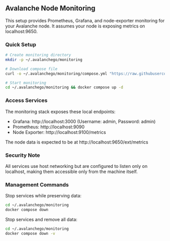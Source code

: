 ## Avalanche Node Monitoring

This setup provides Prometheus, Grafana, and node-exporter monitoring for your
Avalanche node. It assumes your node is exposing metrics on localhost:9650.

### Quick Setup

```bash
# Create monitoring directory
mkdir -p ~/.avalanchego/monitoring

# Download compose file
curl -o ~/.avalanchego/monitoring/compose.yml "https://raw.githubusercontent.com/containerman17/avalanche-monitoring/main/docker-compose.yml"

# Start monitoring
cd ~/.avalanchego/monitoring && docker compose up -d
```

### Access Services

The monitoring stack exposes these local endpoints:

- Grafana: http://localhost:3000 (Username: admin, Password: admin)
- Prometheus: http://localhost:9090
- Node Exporter: http://localhost:9100/metrics

The node data is expected to be at http://localhost:9650/ext/metrics

### Security Note

All services use host networking but are configured to listen only on localhost,
making them accessible only from the machine itself.

### Management Commands

Stop services while preserving data:

```bash
cd ~/.avalanchego/monitoring
docker compose down
```

Stop services and remove all data:

```bash
cd ~/.avalanchego/monitoring
docker compose down -v
```
